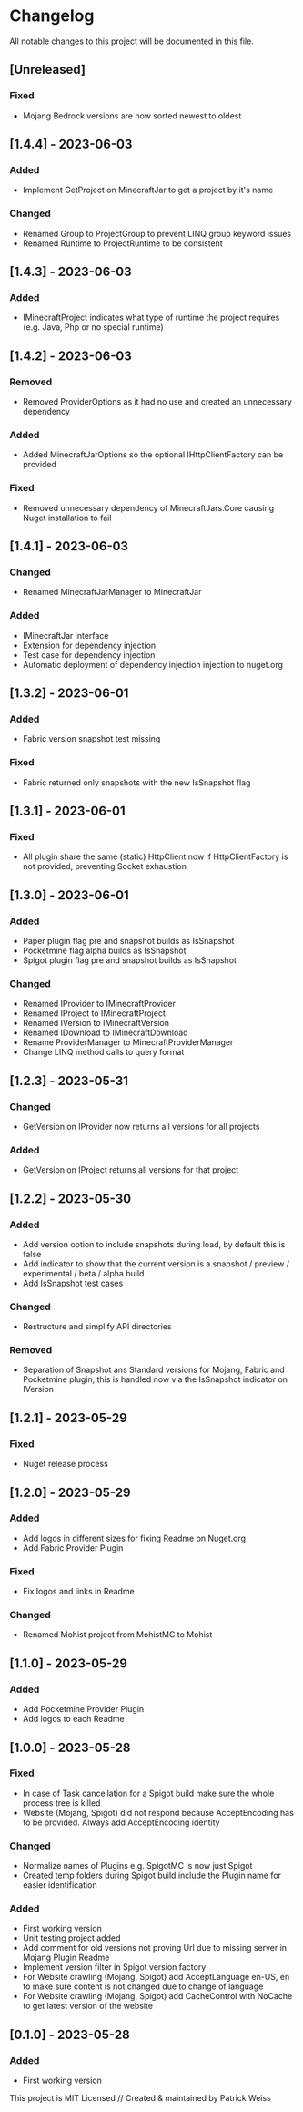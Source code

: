 # Changelog
All notable changes to this project will be documented in this file.

## [Unreleased]

### Fixed
- Mojang Bedrock versions are now sorted newest to oldest


## [1.4.4] - 2023-06-03

### Added
- Implement GetProject on MinecraftJar to get a project by it's name

### Changed
- Renamed Group to ProjectGroup to prevent LINQ group keyword issues 
- Renamed Runtime to ProjectRuntime to be consistent


## [1.4.3] - 2023-06-03

### Added
- IMinecraftProject indicates what type of runtime the project requires (e.g. Java, Php or no special runtime)


## [1.4.2] - 2023-06-03

### Removed
- Removed ProviderOptions as it had no use and created an unnecessary dependency

### Added
- Added MinecraftJarOptions so the optional IHttpClientFactory can be provided

### Fixed
- Removed unnecessary dependency of MinecraftJars.Core causing Nuget installation to fail


## [1.4.1] - 2023-06-03

### Changed
- Renamed MinecraftJarManager to MinecraftJar

### Added
- IMinecraftJar interface
- Extension for dependency injection
- Test case for dependency injection
- Automatic deployment of dependency injection injection to nuget.org


## [1.3.2] - 2023-06-01

### Added
- Fabric version snapshot test missing

### Fixed
- Fabric returned only snapshots with the new IsSnapshot flag


## [1.3.1] - 2023-06-01

### Fixed
- All plugin share the same (static) HttpClient now if HttpClientFactory is not provided, preventing Socket exhaustion


## [1.3.0] - 2023-06-01
### Added
- Paper plugin flag pre and snapshot builds as IsSnapshot
- Pocketmine flag alpha builds as IsSnapshot
- Spigot plugin flag pre and snapshot builds as IsSnapshot

### Changed
- Renamed IProvider to IMinecraftProvider
- Renamed IProject to IMinecraftProject
- Renamed IVersion to IMinecraftVersion
- Renamed IDownload to IMinecraftDownload
- Rename ProviderManager to MinecraftProviderManager
- Change LINQ method calls to query format


## [1.2.3] - 2023-05-31
### Changed
- GetVersion on IProvider now returns all versions for all projects

### Added
- GetVersion on IProject returns all versions for that project


## [1.2.2] - 2023-05-30
### Added
- Add version option to include snapshots during load, by default this is false
- Add indicator to show that the current version is a snapshot / preview / experimental / beta / alpha build
- Add IsSnapshot test cases

### Changed
- Restructure and simplify API directories

### Removed
- Separation of Snapshot ans Standard versions for Mojang, Fabric and Pocketmine plugin, this is handled now via the IsSnapshot indicator on IVersion


## [1.2.1] - 2023-05-29
### Fixed
- Nuget release process


## [1.2.0] - 2023-05-29
### Added
- Add logos in different sizes for fixing Readme on Nuget.org
- Add Fabric Provider Plugin

### Fixed
- Fix logos and links in Readme

### Changed
- Renamed Mohist project from MohistMC to Mohist


## [1.1.0] - 2023-05-29
### Added
- Add Pocketmine Provider Plugin
- Add logos to each Readme


## [1.0.0] - 2023-05-28
### Fixed
- In case of Task cancellation for a Spigot build make sure the whole process tree is killed
- Website (Mojang, Spigot) did not respond because AcceptEncoding has to be provided. Always add AcceptEncoding identity

### Changed
- Normalize names of Plugins e.g. SpigotMC is now just Spigot
- Created temp folders during Spigot build include the Plugin name for easier identification 

### Added
- First working version
- Unit testing project added
- Add comment for old versions not proving Url due to missing server in Mojang Plugin Readme
- Implement version filter in Spigot version factory
- For Website crawling (Mojang, Spigot) add AcceptLanguage en-US, en to make sure content is not changed due to change of language
- For Website crawling (Mojang, Spigot) add CacheControl with NoCache to get latest version of the website


## [0.1.0] - 2023-05-28
### Added
- First working version


This project is MIT Licensed // Created & maintained by Patrick Weiss
